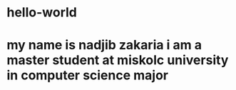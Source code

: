 # hello-world

# my name is nadjib zakaria i am a master student at miskolc university in computer science major

